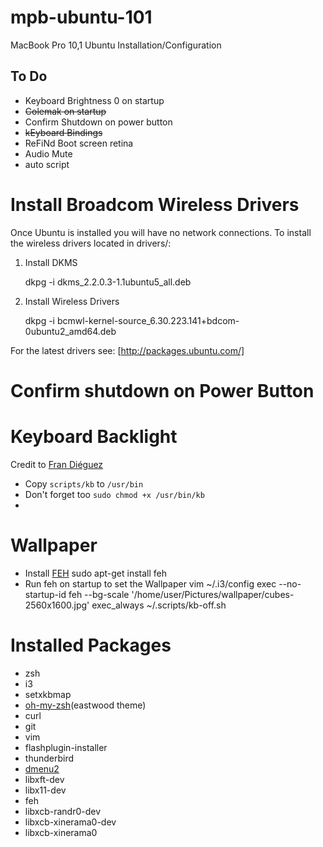 # mpb-ubuntu-101
MacBook Pro 10,1 Ubuntu Installation/Configuration

## To Do

 * Keyboard Brightness 0 on startup
 * ~~Colemak on startup~~
 * Confirm Shutdown on power button
 * ~~kEyboard Bindings~~
 * ReFiNd Boot screen retina
 * Audio Mute
 * auto script

# Install Broadcom Wireless Drivers

Once Ubuntu is installed you will have no network connections.
To install the wireless drivers located in drivers/:

 1. Install DKMS

    dkpg -i dkms_2.2.0.3-1.1ubuntu5_all.deb

 2. Install Wireless Drivers

    dkpg -i bcmwl-kernel-source_6.30.223.141+bdcom-0ubuntu2_amd64.deb

For the latest drivers see: [http://packages.ubuntu.com/]

# Confirm shutdown on Power Button

# Keyboard Backlight

Credit to [Fran Diéguez](http://www.frandieguez.com/blog/2010/06/24/macbook-pro-keyboard-backlight-keys-on-ubuntu-gnulinux/)

 * Copy `scripts/kb` to `/usr/bin`
 * Don't forget too `sudo chmod +x /usr/bin/kb`
 *

# Wallpaper

 * Install [FEH](http://feh.finalrewind.org/)
    sudo apt-get install feh 
 * Run feh on startup to set the Wallpaper
    vim ~/.i3/config
    exec --no-startup-id feh --bg-scale '/home/user/Pictures/wallpaper/cubes-2560x1600.jpg'
exec_always ~/.scripts/kb-off.sh 

# Installed Packages

 * zsh
 * i3
 * setxkbmap
 * [oh-my-zsh](https://github.com/robbyrussell/oh-my-zsh)(eastwood theme)
 * curl
 * git
 * vim
 * flashplugin-installer
 * thunderbird
 * [dmenu2](https://bitbucket.org/melek/dmenu2)
 * libxft-dev
 * libx11-dev
 * feh
 * libxcb-randr0-dev
 * libxcb-xinerama0-dev
 * libxcb-xinerama0
